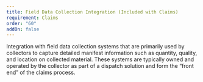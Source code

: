 ```yaml
---
title: Field Data Collection Integration (Included with Claims)
requirement: Claims
order: "60"
addOn: false
---
```

Integration with field data collection systems that are primarily used by collectors to capture detailed manifest information such as quantity, quality, and location on collected material. These systems are typically owned and operated by the collector as part of a dispatch solution and form the “front end” of the claims process.